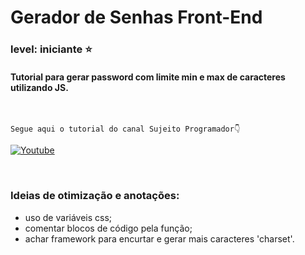 # Gerador de Senhas Front-End
### level: iniciante ⭐
#### Tutorial para gerar password com limite min e max de caracteres utilizando JS.

<br/>

    Segue aqui o tutorial do canal Sujeito Programador👇

[![Youtube](https://img.shields.io/badge/YouTube-FF0000?style=for-the-badge&logo=youtube&logoColor=white)](https://youtu.be/i6t2jaRxos4)

<br/>

### Ideias de otimização e anotações:
- uso de variáveis css;
- comentar blocos de código pela função;
- achar framework para encurtar e gerar mais caracteres 'charset'.